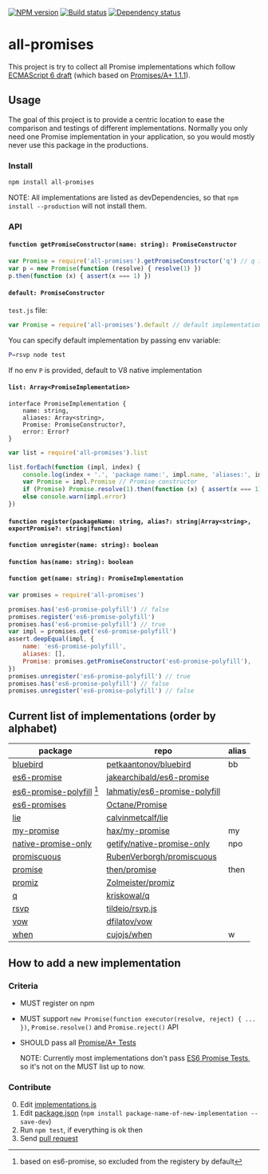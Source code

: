 [![NPM version][npm-image]][npm-url]
[![Build status][travis-image]][travis-url]
[![Dependency status][david-image]][david-url]


# all-promises

This project is try to collect all Promise implementations which follow [ECMAScript 6 draft](http://people.mozilla.org/~jorendorff/es6-draft.html#sec-promise-objects) (which based on [Promises/A+ 1.1.1](https://promisesaplus.com/)).


## Usage

The goal of this project is to provide a centric location to ease the comparison and testings of different implementations. Normally you only need one Promise implementation in your application, so you would mostly never use this package in the productions.

<!--To find which Promise implementation you should adopt, or just want a solid Promise implementation, I suggest my-promise.-->


### Install

```sh
npm install all-promises
```

NOTE: All implementations are listed as devDependencies, so that `npm install --production` will not install them.


### API


#### `function getPromiseConstructor(name: string): PromiseConstructor`

```js
var Promise = require('all-promises').getPromiseConstructor('q') // q implementation
var p = new Promise(function (resolve) { resolve(1) })
p.then(function (x) { assert(x === 1) })
```


#### `default: PromiseConstructor`

`test.js` file:
```js
var Promise = require('all-promises').default // default implementation
```

You can specify default implementation by passing env variable:
```sh
P=rsvp node test
```

If no env `P` is provided, default to V8 native implementation


#### `list: Array<PromiseImplementation>`

```
interface PromiseImplementation {
	name: string,
	aliases: Array<string>,
	Promise: PromiseConstructor?,
	error: Error?
}
```

```js
var list = require('all-promises').list

list.forEach(function (impl, index) {
	console.log(index + '.', 'package name:', impl.name, 'aliases:', impl.aliases)
	var Promise = impl.Promise // Promise constructor
	if (Promise) Promise.resolve(1).then(function (x) { assert(x === 1) })
	else console.warn(impl.error)
})
```


#### `function register(packageName: string, alias?: string|Array<string>, exportPromise?: string|function)`
#### `function unregister(name: string): boolean`
#### `function has(name: string): boolean`
#### `function get(name: string): PromiseImplementation`

```js
var promises = require('all-promises')

promises.has('es6-promise-polyfill') // false
promises.register('es6-promise-polyfill')
promises.has('es6-promise-polyfill') // true
var impl = promises.get('es6-promise-polyfill')
assert.deepEqual(impl, {
	name: 'es6-promise-polyfill',
	aliases: [],
	Promise: promises.getPromiseConstructor('es6-promise-polyfill'),
})
promises.unregister('es6-promise-polyfill') // true
promises.has('es6-promise-polyfill') // false
promises.unregister('es6-promise-polyfill') // false
```


## Current list of implementations (order by alphabet)

| package | repo | alias
| ------- | ---- | -----
| [bluebird](https://www.npmjs.com/package/bluebird) | [petkaantonov/bluebird](https://github.com/petkaantonov/bluebird) | bb
| [es6-promise](https://www.npmjs.com/package/es6-promise) | [jakearchibald/es6-promise](https://github.com/jakearchibald/es6-promise) |
| [es6-promise-polyfill](https://www.npmjs.com/package/es6-promise-polyfill) [^1] | [lahmatiy/es6-promise-polyfill](https://github.com/lahmatiy/es6-promise-polyfill) |
| [es6-promises](https://www.npmjs.com/package/es6-promises) | [Octane/Promise](https://github.com/Octane/Promise) |
| [lie](https://www.npmjs.com/package/lie) | [calvinmetcalf/lie](https://github.com/calvinmetcalf/lie) |
| [my-promise](https://www.npmjs.com/package/my-promise) | [hax/my-promise](https://github.com/hax/my-promise) | my
| [native-promise-only](https://www.npmjs.com/package/native-promise-only) | [getify/native-promise-only](https://github.com/getify/native-promise-only) | npo
| [promiscuous](https://www.npmjs.com/package/promiscuous) | [RubenVerborgh/promiscuous](https://github.com/RubenVerborgh/promiscuous) |
| [promise](https://www.npmjs.com/package/promise) | [then/promise](https://github.com/then/promise) | then
| [promiz](https://www.npmjs.com/package/promiz) | [Zolmeister/promiz](https://github.com/Zolmeister/promiz) |
| [q](https://www.npmjs.com/package/q) | [kriskowal/q](https://github.com/kriskowal/q) |
| [rsvp](https://www.npmjs.com/package/rsvp) | [tildeio/rsvp.js](https://github.com/tildeio/rsvp.js) |
| [vow](https://www.npmjs.com/package/vow) | [dfilatov/vow](https://github.com/dfilatov/vow) |
| [when](https://www.npmjs.com/package/when) | [cujojs/when](https://github.com/cujojs/when) | w

[^1]: based on es6-promise, so excluded from the registery by default

## How to add a new implementation


### Criteria

 - MUST register on npm

 - MUST support `new Promise(function executor(resolve, reject) { ... })`, `Promise.resolve()` and `Promise.reject()` API

 - SHOULD pass all [Promise/A+ Tests](https://github.com/promises-aplus/promises-tests)

	NOTE: Currently most implementations don't pass [ES6 Promise Tests](https://github.com/promises-es6/promises-es6), so it's not on the MUST list up to now.


### Contribute

 0. Edit [implementations.js](https://github.com/hax/all-promises/blob/master/implementations.js)
 0. Edit [package.json](https://github.com/hax/all-promises/blob/master/package.json) (`npm install package-name-of-new-implementation --save-dev`)
 0. Run `npm test`, if everything is ok then
 0. Send [pull request](https://github.com/hax/all-promises/pulls)


[npm-image]: https://img.shields.io/npm/v/all-promises.svg?style=flat-square
[npm-url]: https://npmjs.org/package/all-promises
[travis-image]: https://img.shields.io/travis/hax/all-promises.svg?style=flat-square
[travis-url]: https://travis-ci.org/hax/all-promises
[david-image]: https://img.shields.io/david/hax/all-promises.svg?style=flat-square
[david-url]: https://david-dm.org/hax/all-promises
